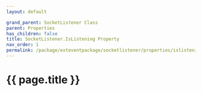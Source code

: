 ```yaml
---
layout: default

grand_parent: SocketListener Class
parent: Properties
has_children: false
title: SocketListener.IsListening Property
nav_order: 1
permalink: /package/exteventpackage/socketlistener/properties/islistening
---
```

# {{ page.title }}